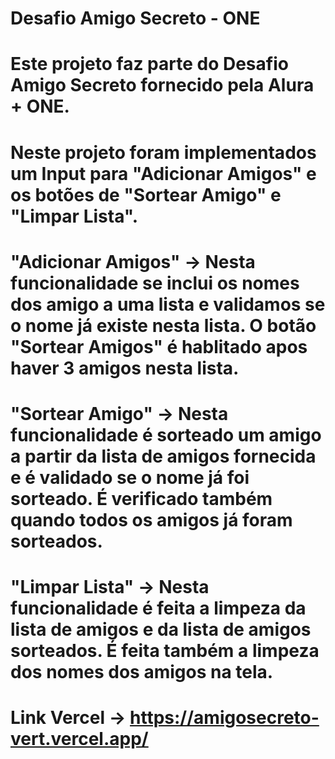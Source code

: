 ﻿# Desafio Amigo Secreto - ONE
# Este projeto faz parte do Desafio Amigo Secreto fornecido pela Alura + ONE.  
# Neste projeto foram implementados um Input para "Adicionar Amigos" e os botões de "Sortear Amigo" e "Limpar Lista".
# "Adicionar Amigos" -> Nesta funcionalidade se inclui os nomes dos amigo a uma lista e validamos se o nome já existe nesta lista.  O botão "Sortear Amigos" é hablitado apos haver 3 amigos nesta lista.
# "Sortear Amigo" -> Nesta funcionalidade é sorteado um amigo a partir da lista de amigos fornecida e é validado se o nome já foi sorteado.  É verificado também quando todos os amigos já foram sorteados.
# "Limpar Lista" -> Nesta funcionalidade é feita a limpeza da lista de amigos e da lista de amigos sorteados.  É feita também a limpeza dos nomes dos amigos na tela.
# Link Vercel -> https://amigosecreto-vert.vercel.app/

